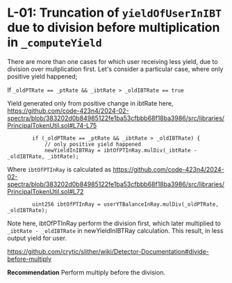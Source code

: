 # L-01:  Truncation of `yieldOfUserInIBT` due to division before multiplication in `_computeYield`

There are more than one cases for which user receiving less yield, due to division over muliplication first. Let's consider a particular case, where only positive yield happened; 

If `_oldPTRate == _ptRate && _ibtRate > _oldIBTRate == true`

Yield generated only from positive change in ibtRate here, 
https://github.com/code-423n4/2024-02-spectra/blob/383202d0b84985122fe1ba53cfbbb68f18ba3986/src/libraries/PrincipalTokenUtil.sol#L74-L75

```solidity
        if (_oldPTRate == _ptRate && _ibtRate > _oldIBTRate) {
            // only positive yield happened
            newYieldInIBTRay = ibtOfPTInRay.mulDiv(_ibtRate - _oldIBTRate, _ibtRate);
```

Where `ibtOfPTInRay` is calculated as 
https://github.com/code-423n4/2024-02-spectra/blob/383202d0b84985122fe1ba53cfbbb68f18ba3986/src/libraries/PrincipalTokenUtil.sol#L72
```solidity
        uint256 ibtOfPTInRay = userYTBalanceInRay.mulDiv(_oldPTRate, _oldIBTRate);
```

Note here, ibtOfPTInRay perform the division first, which later multiplied to `_ibtRate - _oldIBTRate` in newYieldInIBTRay calculation. This result, in less output yield for user. 

https://github.com/crytic/slither/wiki/Detector-Documentation#divide-before-multiply

**Recommendation**
Perform multiply before the division. 

